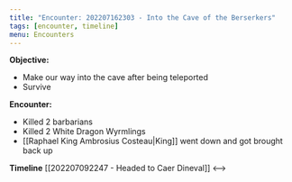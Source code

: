 ```yaml
---
title: "Encounter: 202207162303 - Into the Cave of the Berserkers"
tags: [encounter, timeline]
menu: Encounters
---
```

**Objective:** 

- Make our way into the cave after being teleported
- Survive

**Encounter:**

- Killed 2 barbarians
- Killed 2 White Dragon Wyrmlings
- [[Raphael King Ambrosius Costeau|King]] went down and got brought back up

**Timeline**
 [[202207092247 - Headed to Caer Dineval]] <--> 